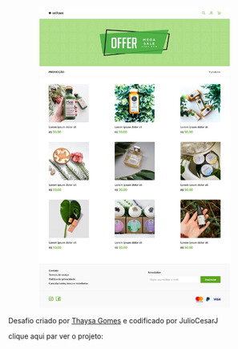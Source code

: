 <br />
<p align="center">
 
   <img src="design/desktop.png" width="380" height="600">



Desafio criado por <a href="https://github.com/thaysagomes">Thaysa Gomes</a> e codificado por JulioCesarJ
 
 clique aqui par ver o projeto: <a href="https://juliocesarj.github.io/DevChallenge-Selfcare/">
